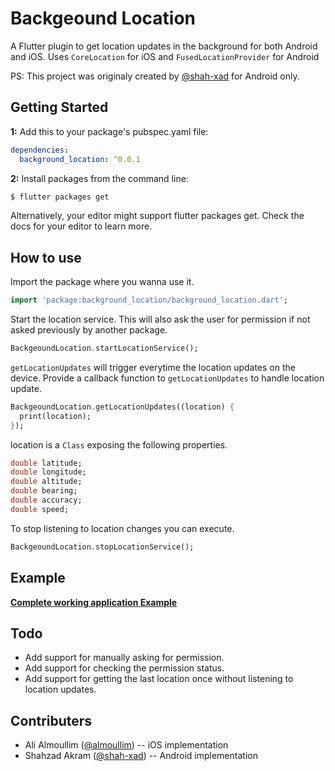 # Backgeound Location

A Flutter plugin to get location updates in the background for both Android and iOS. Uses `CoreLocation` for iOS and `FusedLocationProvider` for Android

PS: This project was originaly created by [@shah-xad](https://github.com/shah-xad/flutter_background_location) for Android only.

## Getting Started

**1:** Add this to your package's pubspec.yaml file:

```yaml
dependencies:
  background_location: ^0.0.1
```

**2:** Install packages from the command line:

```bash
$ flutter packages get
```

Alternatively, your editor might support flutter packages get. Check the docs for your editor to learn more.

## How to use

Import the package where you wanna use it.

```dart
import 'package:background_location/background_location.dart';
```

Start the location service. This will also ask the user for permission if not asked previously by another package.

```dart
BackgeoundLocation.startLocationService();
```

`getLocationUpdates` will trigger everytime the location updates on the device. Provide a callback function to `getLocationUpdates` to handle location update.

```dart
BackgeoundLocation.getLocationUpdates((location) {
  print(location);
});
```

location is a `Class` exposing the following properties.

```dart
double latitude;
double longitude;
double altitude;
double bearing;
double accuracy;
double speed;
```

To stop listening to location changes you can execute.

```dart
BackgeoundLocation.stopLocationService();
```

## Example

**[Complete working application Example](https://github.com/almoullim/background_location/tree/master/example)**

## Todo

- Add support for manually asking for permission.
- Add support for checking the permission status.
- Add support for getting the last location once without listening to location updates.

## Contributers

- Ali Almoullim ([@almoullim](https://github.com/Almoullim)) -- iOS implementation
- Shahzad Akram ([@shah-xad](https://github.com/shah-xad)) -- Android implementation
